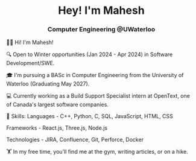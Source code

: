 <h1 align="center">Hey! I'm Mahesh</h1>
<h3 align="center">Computer Engineering @UWaterloo</h3>

👋🏼 Hi! I'm Mahesh!

🔍 Open to Winter opportunities (Jan 2024 - Apr 2024) in Software Development/SWE.

🎓 I'm pursuing a BASc in Computer Engineering from the University of Waterloo (Graduating May 2027).

💻 Currently working as a Build Support Specialist intern at OpenText, one of Canada's largest software companies.

📖 Skills: 
Languages - C++, Python, C, SQL, JavaScript, HTML, CSS

Frameworks - React.js, Three.js, Node.js

Technologies - JIRA, Confluence, Git, Perforce, Docker

🏋️ In my free time, you'll find me at the gym, writing articles, or on a hike.


